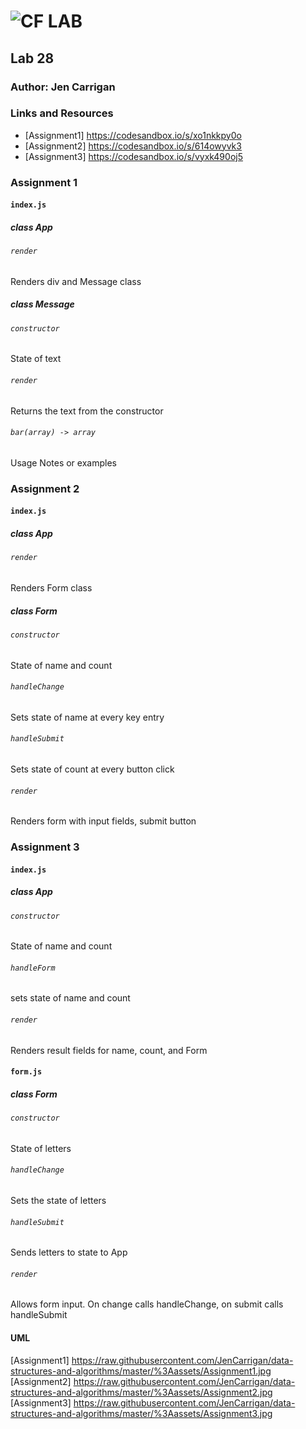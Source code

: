 ![CF](http://i.imgur.com/7v5ASc8.png) LAB
=================================================

## Lab 28

### Author: Jen Carrigan

### Links and Resources
* [Assignment1] https://codesandbox.io/s/xo1nkkpy0o
* [Assignment2] https://codesandbox.io/s/614owyvk3
* [Assignment3] https://codesandbox.io/s/vyxk490oj5

### Assignment 1
#### `index.js`
##### class App

###### `render`
Renders div and Message class

##### class Message

###### `constructor`
State of text

###### `render`
Returns the text from the constructor

###### `bar(array) -> array`
Usage Notes or examples

### Assignment 2
#### `index.js`
##### class App

###### `render`
Renders Form class

##### class Form

###### `constructor`
State of name and count

###### `handleChange`
Sets state of name at every key entry

###### `handleSubmit`
Sets state of count at every button click

###### `render`
Renders form with input fields, submit button

### Assignment 3
#### `index.js`
##### class App

###### `constructor`
State of name and count

###### `handleForm`
sets state of name and count

###### `render`
Renders result fields for name, count, and Form

#### `form.js`
##### class Form

###### `constructor`
State of letters

###### `handleChange`
Sets the state of letters

###### `handleSubmit`
Sends letters to state to App

###### `render`
Allows form input. On change calls handleChange, on submit calls handleSubmit

#### UML
[Assignment1] https://raw.githubusercontent.com/JenCarrigan/data-structures-and-algorithms/master/%3Aassets/Assignment1.jpg
[Assignment2] https://raw.githubusercontent.com/JenCarrigan/data-structures-and-algorithms/master/%3Aassets/Assignment2.jpg
[Assignment3] https://raw.githubusercontent.com/JenCarrigan/data-structures-and-algorithms/master/%3Aassets/Assignment3.jpg
